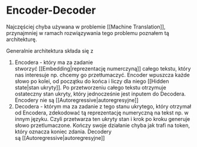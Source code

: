 # Encoder-Decoder

Najczęściej chyba używana w problemie [[Machine Translation]], przynajmniej w ramach rozwiązywania tego problemu poznałem tą architekturę.

Generalnie architektura składa się z 
1. Encodera - który ma za zadanie stworzyć [[Embedding|reprezentację numerczyną]] całego tekstu, który nas interesuje np. chcemy go przetłumaczyć.  Encoder wpuszcza każde słowo po kolei, od początku do końca i liczy dla niego [[Hidden state|stan ukryty]]. Po przetworzeniu całego tekstu otrzymuje ostateczny stan ukryty, który jednocześnie jest inputem do Decodera. Encodery nie są [[Autoregressive|autoregresyjne]]
2. Decodera - którym ma za zadanie z tego stanu ukrytego, który otrzymał od Encodera, zdekodować tą reprezentację numeryczną na tekst np. w innym języku. Czyli przetwarza ten ukryty stan i krok po kroku generuje słowo przetlumaczone. Kończy swoje działanie chyba jak trafi na token, który oznacza koniec zdania. Decodery są [[Autoregressive|autoregresyjne]]